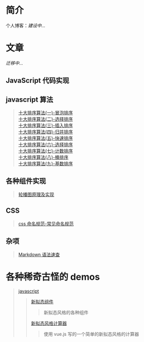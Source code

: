 # 简介

个人博客：_建设中..._

# 文章

_迁移中..._

## JavaScript 代码实现

## javascript 算法

> [十大排序算法(一)-冒泡排序](<JavascriptAlgorithm/十大排序算法(一)-冒泡排序.md>)  
> [十大排序算法(二)-选择排序](<JavascriptAlgorithm/十大排序算法(二)-选择排序.md>)  
> [十大排序算法(三)-插入排序](<JavascriptAlgorithm/十大排序算法(三)-插入排序.md>)  
> [十大排序算法(四)-归并排序](<JavascriptAlgorithm/十大排序算法(四)-归并排序.md>)  
> [十大排序算法(五)-快速排序](<JavascriptAlgorithm/十大排序算法(五)-快速排序.md>)  
> [十大排序算法(六)-选择排序](<JavascriptAlgorithm/十大排序算法(六)-希尔排序.md>)  
> [十大排序算法(七)-计数排序](<JavascriptAlgorithm/十大排序算法(七)-计数排序.md>)  
> [十大排序算法(八)-桶排序](<JavascriptAlgorithm/十大排序算法(八)-桶排序.md>)  
> [十大排序算法(九)-基数排序](<JavascriptAlgorithm/十大排序算法(九)-基数排序.md>)

## 各种组件实现

> [轮播图原理及实现](components/轮播图原理及实现.md)

## CSS

> [css 命名规范-常见命名规范](css/css命名规范-常见命名规范.md)

## 杂项

> [Markdown 语法速查](softSkills/Markdown语法速查.md)

[softskills]: softSkills

# 各种稀奇古怪的 demos

> [javascript](demos/javascript/index.html)
>
> > [新拟态组件](demos/NeumorphismUI/index.html)
> >
> > > 新拟态风格的各种组件
> >
> > [新拟态风格计算器](demos/SoftUICalculator/index.html)
> >
> > > 使用 vue.js 写的一个简单的新拟态风格的计算器
